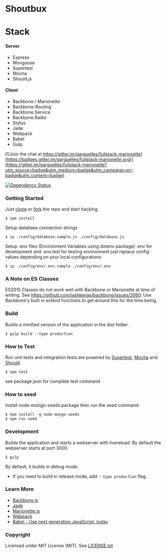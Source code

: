# Shoutbux

# Stack

#### Server
* Express
* Mongoose
* Supertest
* Mocha
* Should.js

#### Client
* Backbone / Marionette
* Backbone-Routing
* Backbone.Service
* Backbone.Radio
* Stylus
* Jade
* Webpack
* Babel
* Gulp

[![Join the chat at https://gitter.im/garguelles/fullstack-marionette](https://badges.gitter.im/garguelles/fullstack-marionette.svg)](https://gitter.im/garguelles/fullstack-marionette?utm_source=badge&utm_medium=badge&utm_campaign=pr-badge&utm_content=badge)

[![Dependency Status](https://david-dm.org/garguelles/fullstack-marionette.svg)](https://david-dm.org/garguelles/fullstack-marionette)

### Getting Started

Just [clone](github-windows://openRepo/https://github.com/garguelles/shoutbux.git) or [fork](https://github.com/garguelles/shoutbux/fork) the repo and start hacking:

```shell
$ npm install
```

Setup database connection strings
```shell
$ cp ./config/database.sample.js ./config/database.js
```

Setup .env files (Environment Variables using dotenv package)
.env for development and .env.test for testing environment
just replace config values depending on your local configurations

```shell
$ cp ./config/env/.env.sample ./config/env/.env
```

### A Note on ES Classes
ES2015 Classes do *not* work well with Backbone or Marionette at time of writing. See https://github.com/jashkenas/backbone/issues/3560. Use Backbone's built in extend functions to get around this for the time being.

### Build
Builds a minified version of the application in the dist folder.

```shell
$ gulp build --type production
```

### How to Test

Run unit tests and integration tests are powered by [Supertest](https://github.com/visionmedia/supertest), [Mocha](http://mochajs.org/) and [Should](https://shouldjs.github.io):

```shell
$ npm test
```
see package.json for complete test command

### How to seed

Install node-mongo-seeds package then run the seed command

```shell
$ npm install -g node-mongo-seeds
$ npm run seed
```

### Development
Builds the application and starts a webserver with livereload. By default the webserver starts at port 3000.

```shell
$ gulp
```

By default, it builds in debug mode.

* If you need to build in release mode, add `--type production` flag.

### Learn More

 * [Backbone.js](http://backbonejs.org/)
 * [Jade](http://jade-lang.com/)
 * [Marionette.js](http://marionettejs.com/)
 * [Webpack](http://webpack.github.io/)
 * [Babel - Use next generation JavaScript, today](https://babeljs.io/)

### Copyright

Licensed under MIT License (MIT). See [LICENSE.txt](./LICENSE)
